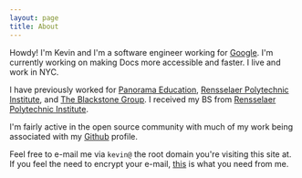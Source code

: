 ```yaml
---
layout: page
title: About
---
```


Howdy! I'm Kevin and I'm a software engineer working for
<a href="http://google.com">Google</a>. I'm currently working on making Docs
more accessible and faster. I live and work in NYC.

I have previously worked for <a href="http://panoramaed.com">Panorama Education</a>,
<a href="http://rpi.edu">Rensselaer Polytechnic Institute</a>, and
<a href="http://blackstone.com">The Blackstone Group</a>. I received my BS from
<a href="http://rpi.edu">Rensselaer Polytechnic Institute</a>.

I'm fairly active in the open source community with much of my work being associated
with my <a href="https://github.com/kevinoconnor7">Github</a> profile.

Feel free to e-mail me via `kevin@` the root domain you're visiting this site at.
If you feel the need to encrypt your e-mail,
<a href="http://pgp.mit.edu/pks/lookup?op=get&search=0xC50D4B6C7E40A409">this</a>
 is what you need from me.
